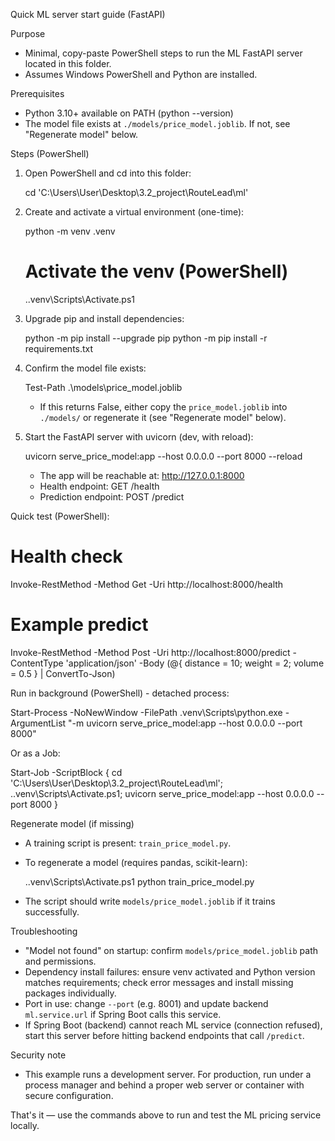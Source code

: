 Quick ML server start guide (FastAPI)

Purpose
- Minimal, copy-paste PowerShell steps to run the ML FastAPI server located in this folder.
- Assumes Windows PowerShell and Python are installed.

Prerequisites
- Python 3.10+ available on PATH (python --version)
- The model file exists at `./models/price_model.joblib`. If not, see "Regenerate model" below.

Steps (PowerShell)
1) Open PowerShell and cd into this folder:

    cd 'C:\Users\User\Desktop\3.2_project\RouteLead\ml'

2) Create and activate a virtual environment (one-time):

    python -m venv .venv
    # Activate the venv (PowerShell)
    .\.venv\Scripts\Activate.ps1

3) Upgrade pip and install dependencies:

    python -m pip install --upgrade pip
    python -m pip install -r requirements.txt

4) Confirm the model file exists:

    Test-Path .\models\price_model.joblib

   - If this returns False, either copy the `price_model.joblib` into `./models/` or regenerate it (see "Regenerate model" below).

5) Start the FastAPI server with uvicorn (dev, with reload):

    uvicorn serve_price_model:app --host 0.0.0.0 --port 8000 --reload

   - The app will be reachable at: http://127.0.0.1:8000
   - Health endpoint: GET /health
   - Prediction endpoint: POST /predict

Quick test (PowerShell):

# Health check
Invoke-RestMethod -Method Get -Uri http://localhost:8000/health

# Example predict
Invoke-RestMethod -Method Post -Uri http://localhost:8000/predict -ContentType 'application/json' -Body (@{ distance = 10; weight = 2; volume = 0.5 } | ConvertTo-Json)

Run in background (PowerShell) - detached process:

Start-Process -NoNewWindow -FilePath .venv\Scripts\python.exe -ArgumentList "-m uvicorn serve_price_model:app --host 0.0.0.0 --port 8000"

Or as a Job:

Start-Job -ScriptBlock { cd 'C:\Users\User\Desktop\3.2_project\RouteLead\ml'; .\.venv\Scripts\Activate.ps1; uvicorn serve_price_model:app --host 0.0.0.0 --port 8000 }

Regenerate model (if missing)
- A training script is present: `train_price_model.py`.
- To regenerate a model (requires pandas, scikit-learn):

    .\.venv\Scripts\Activate.ps1
    python train_price_model.py

- The script should write `models/price_model.joblib` if it trains successfully.

Troubleshooting
- "Model not found" on startup: confirm `models/price_model.joblib` path and permissions.
- Dependency install failures: ensure venv activated and Python version matches requirements; check error messages and install missing packages individually.
- Port in use: change `--port` (e.g. 8001) and update backend `ml.service.url` if Spring Boot calls this service.
- If Spring Boot (backend) cannot reach ML service (connection refused), start this server before hitting backend endpoints that call `/predict`.

Security note
- This example runs a development server. For production, run under a process manager and behind a proper web server or container with secure configuration.

That's it — use the commands above to run and test the ML pricing service locally.